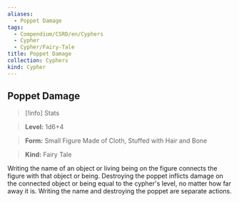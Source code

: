 ```yaml
---
aliases:
  - Poppet Damage
tags:
  - Compendium/CSRD/en/Cyphers
  - Cypher
  - Cypher/Fairy-Tale
title: Poppet Damage
collection: Cyphers
kind: Cypher
---
```

## Poppet Damage    
>[!info] Stats    
> **Level:** 1d6+4    
> **Form:** Small Figure Made of Cloth, Stuffed with Hair and Bone    
> **Kind:** Fairy Tale  
    
Writing the name of an object or living being on the figure connects the figure with that object or being. Destroying the poppet inflicts damage on the connected object or being equal to the cypher's level, no matter how far away it is. Writing the name and destroying the poppet are separate actions.